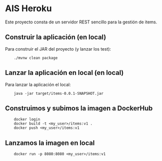 # AIS  Heroku

Este proyecto consta de un servidor REST sencillo para la gestión de items.

## Construir la aplicación (en local)

Para construir el JAR del proyecto (y lanzar los test):

```
    ./mvnw clean package
```

## Lanzar la aplicación en local (en local)

Para lanzar la aplicación el local:

```
    java -jar target/items-0.0.1-SNAPSHOT.jar 
```

## Construimos y subimos la imagen a DockerHub

```
    docker login
    docker build -t <my_user>/items:v1 .
    docker push <my_user>/items:v1
```

## Lanzamos la imagen en local

```
    docker run -p 8080:8080 <my_user>/items:v1
```


